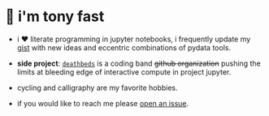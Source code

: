 # 👋 i'm tony fast

* i ❤️ literate programming in jupyter notebooks, i frequently update my [gist](https://gist.github.com/tonyfast) with new ideas and eccentric combinations of pydata 
tools.

* __side project__: [`deathbeds`](https://github.com/deathbeds) is a coding band ~~github organization~~ pushing the limits at bleeding edge of interactive compute in project jupyter.

* cycling and calligraphy are my favorite hobbies.

* if you would like to reach me please [open an issue](https://github.com/tonyfast/tonyfast/issues).
